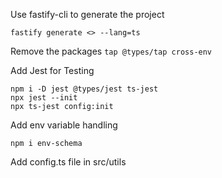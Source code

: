 Use fastify-cli to generate the project

```
fastify generate <> --lang=ts
```

Remove the packages `tap @types/tap cross-env`

Add Jest for Testing

```
npm i -D jest @types/jest ts-jest
npx jest --init
npx ts-jest config:init
```

Add env variable handling

```
npm i env-schema
```

Add config.ts file in src/utils
